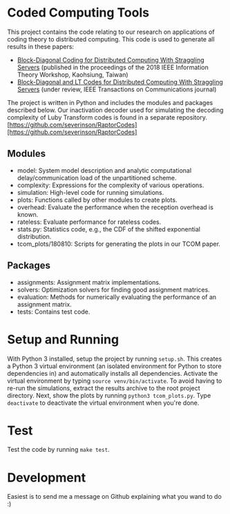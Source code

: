 # Coded Computing Tools
This project contains the code relating to our research on applications of coding theory to distributed computing. This code is used to generate all results in these papers:
* [Block-Diagonal Coding for Distributed Computing With Straggling Servers][1] (published in the proceedings of the 2018 IEEE Information Theory Workshop, Kaohsiung, Taiwan)
* [Block-Diagonal and LT Codes for Distributed Computing With Straggling Servers][2] (under review, IEEE Transactions on Communications journal)

The project is written in Python and includes the modules and packages described below. Our inactivation decoder used for simulating the decoding complexity of Luby Transform codes is found in a separate repository.
[https://github.com/severinson/RaptorCodes][https://github.com/severinson/RaptorCodes]

## Modules
* model: System model description and analytic computational delay/communication load of the unpartitioned scheme.
* complexity: Expressions for the complexity of various operations.
* simulation: High-level code for running simulations.
* plots: Functions called by other modules to create plots.
* overhead: Evaluate the performance when the reception overhead is known.
* rateless: Evaluate performance for rateless codes.
* stats.py: Statistics code, e.g., the CDF of the shifted exponential distribution.
* tcom_plots/180810: Scripts for generating the plots in our TCOM paper.

## Packages
* assignments: Assignment matrix implementations.
* solvers: Optimization solvers for finding good assignment matrices.
* evaluation: Methods for numerically evaluating the performance of an assignment matrix.
* tests: Contains test code.

# Setup and Running
With Python 3 installed, setup the project by running `setup.sh`. This creates a Python 3 virtual environment (an isolated environment for Python to store dependencies in) and automatically installs all dependencies. Activate the virtual environment by typing `source venv/bin/activate`. To avoid having to re-run the simulations, extract the results archive to the root project directory. Next, show the plots by running `python3 tcom_plots.py`. Type `deactivate` to deactivate the virtual environment when you're done.

# Test
Test the code by running `make test`.

# Development
Easiest is to send me a message on Github explaining what you wand to do :)

[1]: https://arxiv.org/abs/1701.06631
[2]: https://arxiv.org/abs/1712.08230
